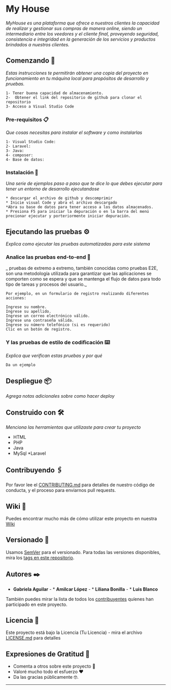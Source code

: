 # My House

_MyHouse es una plataforma que ofrece a nuestros clientes la capacidad de realizar y gestionar sus compras de manera online, siendo un intermediario entre los veedores y el cliente final, proveyendo seguridad, consistencia e integridad en la generación de los servicios y productos brindados a nuestros clientes._

## Comenzando 🚀

_Estas instrucciones te permitirán obtener una copia del proyecto en funcionamiento en tu máquina local para propósitos de desarrollo y pruebas._

``` 
1- Tener buena capacidad de almacenamiento.
2-  Obtener el link del repositorio de github para clonar el repositorio
3- Acceso a Visual Studio Code 
```


### Pre-requisitos 📋

_Que cosas necesitas para instalar el software y como instalarlas_

```
1- Visual Studio Code:
2- Laravel:
3- Java:
4- composer:
4- Base de datos: 
```

### Instalación 🔧

_Una serie de ejemplos paso a paso que te dice lo que debes ejecutar para tener un entorno de desarrollo ejecutandose_


```
* descargar el archivo de github y descomprimir
* Inicie visual Code y abra el archivo descargado
*Abra su base de datos para tener acceso a los datos almacenados.
* Presiona F5 para iniciar la depuración o en la barra del menú precionar ejecutar y porteriormente iniciar depuración.

```

## Ejecutando las pruebas ⚙️

_Explica como ejecutar las pruebas automatizadas para este sistema_

### Analice las pruebas end-to-end 🔩

_ pruebas de extremo a extremo, también conocidas como pruebas E2E, son una metodología utilizada para garantizar que las aplicaciones se comporten como se espera y que se mantenga el flujo de datos para todo tipo de tareas y procesos del usuario._

```
Por ejemplo, en un formulario de registro realizando diferentes acciones: 

Ingrese su nombre.
Ingrese su apellido.
Ingrese un correo electrónico válido.
Ingrese una contraseña válida.
Ingrese su número telefónico (si es requerido)
Clic en un botón de registro.
```

### Y las pruebas de estilo de codificación ⌨️

_Explica que verifican estas pruebas y por qué_

```
Da un ejemplo
```

## Despliegue 📦

_Agrega notas adicionales sobre como hacer deploy_

## Construido con 🛠️

_Menciona las herramientas que utilizaste para crear tu proyecto_

* HTML
* PHP
* Java
* MySql
*Laravel


## Contribuyendo 🖇️

Por favor lee el [CONTRIBUTING.md](https://gist.github.com/villanuevand/xxxxxx) para detalles de nuestro código de conducta, y el proceso para enviarnos pull requests.

## Wiki 📖

Puedes encontrar mucho más de cómo utilizar este proyecto en nuestra [Wiki](https://github.com/tu/proyecto/wiki)

## Versionado 📌

Usamos [SemVer](http://semver.org/) para el versionado. Para todas las versiones disponibles, mira los [tags en este repositorio](https://github.com/tu/proyecto/tags).

## Autores ✒️

* **Gabriela Aguilar** - * **Amilcar López** -  * **Liliana Bonilla** -  * **Luis Blanco**

También puedes mirar la lista de todos los [contribuyentes](https://github.com/your/project/contributors) quíenes han participado en este proyecto. 

## Licencia 📄

Este proyecto está bajo la Licencia (Tu Licencia) - mira el archivo [LICENSE.md](LICENSE.md) para detalles

## Expresiones de Gratitud 🎁

* Comenta a otros sobre este proyecto 📢
* Valoré mucho todo el esfuerzo ❤️
* Da las gracias públicamente 🤓.


---

